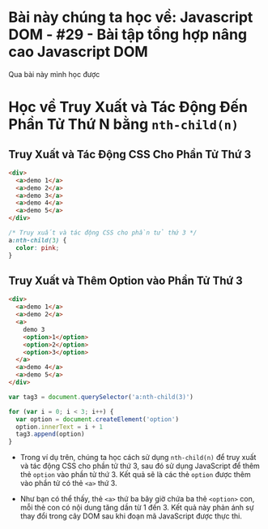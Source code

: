 # Bài này chúng ta học về: Javascript DOM - #29 - Bài tập tổng hợp nâng cao Javascript DOM

Qua bài này mình học được

# Học về Truy Xuất và Tác Động Đến Phần Tử Thứ N bằng `nth-child(n)`

## Truy Xuất và Tác Động CSS Cho Phần Tử Thứ 3

```html
<div>
  <a>demo 1</a>
  <a>demo 2</a>
  <a>demo 3</a>
  <a>demo 4</a>
  <a>demo 5</a>
</div>
```

```css
/* Truy xuất và tác động CSS cho phần tử thứ 3 */
a:nth-child(3) {
  color: pink;
}
```

## Truy Xuất và Thêm Option vào Phần Tử Thứ 3

```html
<div>
  <a>demo 1</a>
  <a>demo 2</a>
  <a>
    demo 3
    <option>1</option>
    <option>2</option>
    <option>3</option>
  </a>
  <a>demo 4</a>
  <a>demo 5</a>
</div>
```

```js
var tag3 = document.querySelector('a:nth-child(3)')

for (var i = 0; i < 3; i++) {
  var option = document.createElement('option')
  option.innerText = i + 1
  tag3.append(option)
}
```

- Trong ví dụ trên, chúng ta học cách sử dụng `nth-child(n)` để truy xuất và tác động CSS cho phần tử thứ 3, sau đó sử dụng JavaScript để thêm thẻ `option` vào phần tử thứ 3. Kết quả sẽ là các thẻ `option` được thêm vào phần tử có thẻ `<a>` thứ 3.

- Như bạn có thể thấy, thẻ `<a>` thứ ba bây giờ chứa ba thẻ `<option>` con, mỗi thẻ con có nội dung tăng dần từ 1 đến 3. Kết quả này phản ánh sự thay đổi trong cây DOM sau khi đoạn mã JavaScript được thực thi.

